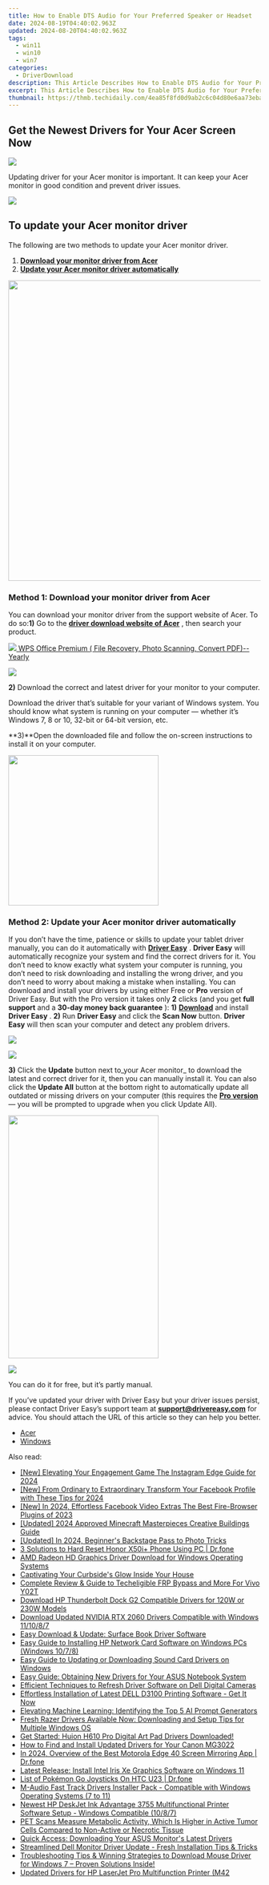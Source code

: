 ```yaml
---
title: How to Enable DTS Audio for Your Preferred Speaker or Headset
date: 2024-08-19T04:40:02.963Z
updated: 2024-08-20T04:40:02.963Z
tags:
  - win11
  - win10
  - win7
categories:
  - DriverDownload
description: This Article Describes How to Enable DTS Audio for Your Preferred Speaker or Headset
excerpt: This Article Describes How to Enable DTS Audio for Your Preferred Speaker or Headset
thumbnail: https://thmb.techidaily.com/4ea85f8fd0d9ab2c6c04d80e6aa73ebac967f8aac30c01b0db47479107c6b7f9.jpg
---
```


## Get the Newest Drivers for Your Acer Screen Now

![](https://images.drivereasy.com/wp-content/uploads/2018/06/img_5b31e760e2638-300x254.jpg)

Updating driver for your Acer monitor is important. It can keep your Acer monitor in good condition and prevent driver issues.

<!-- affiliate ads begin -->
<a href="https://shop.manycam.com/order/checkout.php?PRODS=17728032&QTY=1&AFFILIATE=108875&CART=1"><img src="https://secure.avangate.com/images/merchant/8230bea7d54bcdf99cdfe85cb07313d5/mcaffbanner920x120.png" border="0"></a>
<!-- affiliate ads end -->
## To update your Acer monitor driver

The following are two methods to update your Acer monitor driver.

1. [**Download your monitor driver from Acer**](https://tools.techidaily.com/drivereasy/download/)
2. [**Update your Acer monitor driver automatically**](https://tools.techidaily.com/drivereasy/download/)

<!-- affiliate ads begin -->
<a href="https://appsumo.8odi.net/c/5597632/2082535/7443" target="_top" id="2082535"><img src="//a.impactradius-go.com/display-ad/7443-2082535" border="0" alt="" width="1200" height="600"/></a><img height="0" width="0" src="https://appsumo.8odi.net/i/5597632/2082535/7443" style="position:absolute;visibility:hidden;" border="0" />
<!-- affiliate ads end -->
### Method 1: Download your monitor driver from Acer

You can download your monitor driver from the support website of Acer. To do so:**1)** Go to the **[driver download website of Acer](https://www.acer.com/ac/en/US/content/drivers)** , then search your product.

<!-- affiliate ads begin -->
<a href="https://secure.2checkout.com/order/checkout.php?PRODS=38729081&QTY=1&AFFILIATE=108875&CART=1"><img src="https://website-prod.cache.wpscdn.com/img/wps-office-pdf-editor-1x.890dbda.png" border="0">
WPS Office Premium ( File Recovery, Photo Scanning, Convert PDF)--Yearly</a>
<!-- affiliate ads end -->
![](https://images.drivereasy.com/wp-content/uploads/2018/06/img_5b31ecdbd677e.jpg)

**2)** Download the correct and latest driver for your monitor to your computer.

 Download the driver that’s suitable for your variant of Windows system. You should know what system is running on your computer — whether it’s Windows 7, 8 or 10, 32-bit or 64-bit version, etc.

**3)**Open the downloaded file and follow the on-screen instructions to install it on your computer.

<!-- affiliate ads begin -->
<a href="https://coinrule.sjv.io/c/5597632/1958374/18409" target="_top" id="1958374"><img src="//a.impactradius-go.com/display-ad/18409-1958374" border="0" alt="" width="300" height="300"/></a><img height="0" width="0" src="https://imp.pxf.io/i/5597632/1958374/18409" style="position:absolute;visibility:hidden;" border="0" />
<!-- affiliate ads end -->
### Method 2: Update your Acer monitor driver automatically

If you don’t have the time, patience or skills to update your tablet driver manually, you can do it automatically with [**Driver Easy**](https://tools.techidaily.com/drivereasy/download/) . **Driver Easy**  will automatically recognize your system and find the correct drivers for it. You don’t need to know exactly what system your computer is running, you don’t need to risk downloading and installing the wrong driver, and you don’t need to worry about making a mistake when installing.  You can download and install your drivers by using either Free or **Pro**  version of Driver Easy. But with the Pro version it takes only **2**  clicks (and you get **full support** and a **30-day money back guarantee** ): **1)** [**Download**](https://tools.techidaily.com/drivereasy/download/) and install **Driver Easy** . **2)** Run **Driver Easy** and click the **Scan Now** button. **Driver Easy**  will then scan your computer and detect any problem drivers.

<!-- affiliate ads begin -->
<a href="https://store.revouninstaller.com/order/checkout.php?PRODS=27889512&QTY=1&AFFILIATE=108875&CART=1"><img src="https://secure.avangate.com/images/merchant/4282ec8de8c9be897e7aff4aa231b1a4/728__90.jpg" border="0"></a>
<!-- affiliate ads end -->
![](https://images.drivereasy.com/wp-content/uploads/2018/06/img_5b2cb9174adc1.jpg)

**3)**  Click the **Update**  button next to_your Acer monitor_ to download the latest and correct driver for it, then you can manually install it. You can also click the **Update All**  button at the bottom right to automatically update all outdated or missing drivers on your computer (this requires the **[Pro version](https://tools.techidaily.com/drivereasy/download/)**  — you will be prompted to upgrade when you click Update All).

<!-- affiliate ads begin -->
<a href="https://zonlipartnershipprogram.pxf.io/c/5597632/1611407/17882" target="_top" id="1611407"><img src="//a.impactradius-go.com/display-ad/17882-1611407" border="0" alt="" width="300" height="485"/></a><img height="0" width="0" src="https://imp.pxf.io/i/5597632/1611407/17882" style="position:absolute;visibility:hidden;" border="0" />
<!-- affiliate ads end -->
![](https://images.drivereasy.com/wp-content/uploads/2018/06/img_5b31efa40294c.jpg)

 You can do it for free, but it’s partly manual.

 If you’ve updated your driver with Driver Easy but your driver issues persist, please contact Driver Easy’s support team at **[support@drivereasy.com](https://tools.techidaily.com/drivereasy/download/)**  for advice. You should attach the URL of this article so they can help you better.

* [Acer](https://tools.techidaily.com/drivereasy/download/)
* [Windows](https://tools.techidaily.com/drivereasy/download/)

<ins class="adsbygoogle"
     style="display:block"
     data-ad-format="autorelaxed"
     data-ad-client="ca-pub-7571918770474297"
     data-ad-slot="1223367746"></ins>



<ins class="adsbygoogle"
     style="display:block"
     data-ad-client="ca-pub-7571918770474297"
     data-ad-slot="8358498916"
     data-ad-format="auto"
     data-full-width-responsive="true"></ins>

<span class="atpl-alsoreadstyle">Also read:</span>
<div><ul>
<li><a href="https://instagram-clips.techidaily.com/new-elevating-your-engagement-game-the-instagram-edge-guide-for-2024/"><u>[New] Elevating Your Engagement Game  The Instagram Edge Guide for 2024</u></a></li>
<li><a href="https://facebook-clips.techidaily.com/new-from-ordinary-to-extraordinary-transform-your-facebook-profile-with-these-tips-for-2024/"><u>[New] From Ordinary to Extraordinary  Transform Your Facebook Profile with These Tips for 2024</u></a></li>
<li><a href="https://facebook-video-files.techidaily.com/new-in-2024-effortless-facebook-video-extras-the-best-fire-browser-plugins-of-2023/"><u>[New] In 2024, Effortless Facebook Video Extras  The Best Fire-Browser Plugins of 2023</u></a></li>
<li><a href="https://screen-capture.techidaily.com/updated-2024-approved-minecraft-masterpieces-creative-buildings-guide/"><u>[Updated] 2024 Approved  Minecraft Masterpieces  Creative Buildings Guide</u></a></li>
<li><a href="https://vp-tips.techidaily.com/updated-in-2024-beginners-backstage-pass-to-photo-tricks/"><u>[Updated] In 2024, Beginner's Backstage Pass to Photo Tricks</u></a></li>
<li><a href="https://phone-solutions.techidaily.com/3-solutions-to-hard-reset-honor-x50iplus-phone-using-pc-drfone-by-drfone-reset-android-reset-android/"><u>3 Solutions to Hard Reset Honor X50i+ Phone Using PC | Dr.fone</u></a></li>
<li><a href="https://hardware-updates.techidaily.com/amd-radeon-hd-graphics-driver-download-for-windows-operating-systems/"><u>AMD Radeon HD Graphics Driver Download for Windows Operating Systems</u></a></li>
<li><a href="https://extra-lessons.techidaily.com/captivating-your-curbsides-glow-inside-your-house/"><u>Captivating Your Curbside's Glow Inside Your House</u></a></li>
<li><a href="https://android-unlock.techidaily.com/complete-review-and-guide-to-techeligible-frp-bypass-and-more-for-vivo-y02t-by-drfone-android/"><u>Complete Review & Guide to Techeligible FRP Bypass and More For Vivo Y02T</u></a></li>
<li><a href="https://hardware-updates.techidaily.com/download-hp-thunderbolt-dock-g2-compatible-drivers-for-120w-or-230w-models/"><u>Download HP Thunderbolt Dock G2 Compatible Drivers for 120W or 230W Models</u></a></li>
<li><a href="https://hardware-updates.techidaily.com/download-updated-nvidia-rtx-2060-drivers-compatible-with-windows-111087/"><u>Download Updated NVIDIA RTX 2060 Drivers Compatible with Windows 11/10/8/7</u></a></li>
<li><a href="https://hardware-updates.techidaily.com/easy-download-and-update-surface-book-driver-software/"><u>Easy Download & Update: Surface Book Driver Software</u></a></li>
<li><a href="https://hardware-updates.techidaily.com/easy-guide-to-installing-hp-network-card-software-on-windows-pcs-windows-1078/"><u>Easy Guide to Installing HP Network Card Software on Windows PCs (Windows 10/7/8)</u></a></li>
<li><a href="https://hardware-updates.techidaily.com/easy-guide-to-updating-or-downloading-sound-card-drivers-on-windows/"><u>Easy Guide to Updating or Downloading Sound Card Drivers on Windows</u></a></li>
<li><a href="https://hardware-updates.techidaily.com/easy-guide-obtaining-new-drivers-for-your-asus-notebook-system/"><u>Easy Guide: Obtaining New Drivers for Your ASUS Notebook System</u></a></li>
<li><a href="https://hardware-updates.techidaily.com/efficient-techniques-to-refresh-driver-software-on-dell-digital-cameras/"><u>Efficient Techniques to Refresh Driver Software on Dell Digital Cameras</u></a></li>
<li><a href="https://hardware-updates.techidaily.com/effortless-installation-of-latest-dell-d3100-printing-software-get-it-now/"><u>Effortless Installation of Latest DELL D3100 Printing Software - Get It Now</u></a></li>
<li><a href="https://tech-haven.techidaily.com/elevating-machine-learning-identifying-the-top-5-ai-prompt-generators/"><u>Elevating Machine Learning: Identifying the Top 5 AI Prompt Generators</u></a></li>
<li><a href="https://hardware-updates.techidaily.com/fresh-razer-drivers-available-now-downloading-and-setup-tips-for-multiple-windows-os/"><u>Fresh Razer Drivers Available Now: Downloading and Setup Tips for Multiple Windows OS</u></a></li>
<li><a href="https://hardware-updates.techidaily.com/1722963949144-get-started-huion-h610-pro-digital-art-pad-drivers-downloaded/"><u>Get Started: Huion H610 Pro Digital Art Pad Drivers Downloaded!</u></a></li>
<li><a href="https://hardware-updates.techidaily.com/how-to-find-and-install-updated-drivers-for-your-canon-mg3022/"><u>How to Find and Install Updated Drivers for Your Canon MG3022</u></a></li>
<li><a href="https://screen-mirror.techidaily.com/in-2024-overview-of-the-best-motorola-edge-40-screen-mirroring-app-drfone-by-drfone-android/"><u>In 2024, Overview of the Best Motorola Edge 40 Screen Mirroring App | Dr.fone</u></a></li>
<li><a href="https://hardware-updates.techidaily.com/latest-release-install-intel-iris-xe-graphics-software-on-windows-11/"><u>Latest Release: Install Intel Iris Xe Graphics Software on Windows 11</u></a></li>
<li><a href="https://android-pokemon-go.techidaily.com/list-of-pokemon-go-joysticks-on-htc-u23-drfone-by-drfone-virtual-android/"><u>List of Pokémon Go Joysticks On HTC U23 | Dr.fone</u></a></li>
<li><a href="https://hardware-updates.techidaily.com/m-audio-fast-track-drivers-installer-pack-compatible-with-windows-operating-systems-7-to-11/"><u>M-Audio Fast Track Drivers Installer Pack - Compatible with Windows Operating Systems (7 to 11)</u></a></li>
<li><a href="https://hardware-updates.techidaily.com/newest-hp-deskjet-ink-advantage-3755-multifunctional-printer-software-setup-windows-compatible-1087/"><u>Newest HP DeskJet Ink Advantage 3755 Multifunctional Printer Software Setup - Windows Compatible (10/8/7)</u></a></li>
<li><a href="https://hardware-updates.techidaily.com/1722977004851-pet-scans-measure-metabolic-activity-which-is-higher-in-active-tumor-cells-compared-to-non-active-or-necrotic-tissue/"><u>PET Scans Measure Metabolic Activity, Which Is Higher in Active Tumor Cells Compared to Non-Active or Necrotic Tissue</u></a></li>
<li><a href="https://hardware-updates.techidaily.com/quick-access-downloading-your-asus-monitors-latest-drivers/"><u>Quick Access: Downloading Your ASUS Monitor's Latest Drivers</u></a></li>
<li><a href="https://hardware-updates.techidaily.com/streamlined-dell-monitor-driver-update-fresh-installation-tips-and-tricks/"><u>Streamlined Dell Monitor Driver Update - Fresh Installation Tips & Tricks</u></a></li>
<li><a href="https://hardware-updates.techidaily.com/1722976842408-troubleshooting-tips-and-winning-strategies-to-download-mouse-driver-for-windows-7-proven-solutions-inside/"><u>Troubleshooting Tips & Winning Strategies to Download Mouse Driver for Windows 7 – Proven Solutions Inside!</u></a></li>
<li><a href="https://hardware-updates.techidaily.com/updated-drivers-for-hp-laserjet-pro-multifunction-printer-m42/"><u>Updated Drivers for HP LaserJet Pro Multifunction Printer (M42</u></a></li>
</ul></div>
